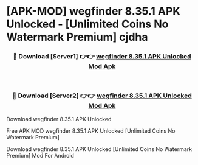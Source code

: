 # [APK-MOD] wegfinder 8.35.1 APK Unlocked - [Unlimited Coins No Watermark Premium] cjdha



<div align="center">
<h3>🔴 Download [Server1] 👉👉 <a href="https://momento.my/?title=wegfinder_8.35.1_APK_Unlocked">wegfinder 8.35.1 APK Unlocked Mod Apk</a></h3><br>

<h3>🔴 Download [Server2] 👉👉 <a href="https://momento.my/?title=wegfinder_8.35.1_APK_Unlocked">wegfinder 8.35.1 APK Unlocked Mod Apk</a></h3>
</div>



Download wegfinder 8.35.1 APK Unlocked 

Free APK MOD wegfinder 8.35.1 APK Unlocked [Unlimited Coins No Watermark Premium]

Download wegfinder 8.35.1 APK Unlocked [Unlimited Coins No Watermark Premium] Mod For Android

